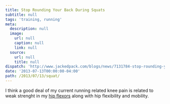 ```yaml
---
title: Stop Rounding Your Back During Squats
subtitle: null
tags: 'training, running'
meta:
  description: null
  image:
    url: null
    caption: null
    link: null
  source:
    url: null
    title: null
dispatch: 'http://www.jackedpack.com/blogs/news/7131784-stop-rounding-your-back-during-squats'
date: '2013-07-13T00:00:00-04:00'
path: /2013/07/13/squat/
---
```


I think a good deal of my current running related knee pain is related to weak strenght in my [hip flexors][hipFlexors] along with hip flexibility and mobility.

[hipFlexors]: http://en.wikipedia.org/wiki/Hip_flexors

